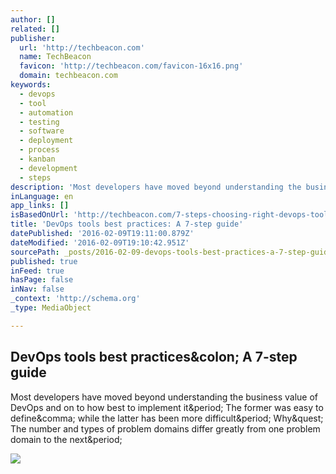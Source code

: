 ```yaml
---
author: []
related: []
publisher:
  url: 'http://techbeacon.com'
  name: TechBeacon
  favicon: 'http://techbeacon.com/favicon-16x16.png'
  domain: techbeacon.com
keywords:
  - devops
  - tool
  - automation
  - testing
  - software
  - deployment
  - process
  - kanban
  - development
  - steps
description: 'Most developers have moved beyond understanding the business value of DevOps and on to how best to implement it. The former was easy to define, while the latter has been more difficult. Why? The number and types of problem domains differ greatly from one problem domain to the next.'
inLanguage: en
app_links: []
isBasedOnUrl: 'http://techbeacon.com/7-steps-choosing-right-devops-tools'
title: 'DevOps tools best practices: A 7-step guide'
datePublished: '2016-02-09T19:11:00.879Z'
dateModified: '2016-02-09T19:10:42.951Z'
sourcePath: _posts/2016-02-09-devops-tools-best-practices-a-7-step-guide.md
published: true
inFeed: true
hasPage: false
inNav: false
_context: 'http://schema.org'
_type: MediaObject

---
```

<article style=""><h1>DevOps tools best practices&amp;colon; A 7-step guide</h1><p>Most developers have moved beyond understanding the business value of DevOps and on to how best to implement it&amp;period; The former was easy to define&amp;comma; while the latter has been more difficult&amp;period; Why&amp;quest; The number and types of problem domains differ greatly from one problem domain to the next&amp;period;</p><img src="http://techbeacon.com/sites/default/files/devops-tools-how-select-best-practices-choosing-help-advice_0.jpg" /></article>